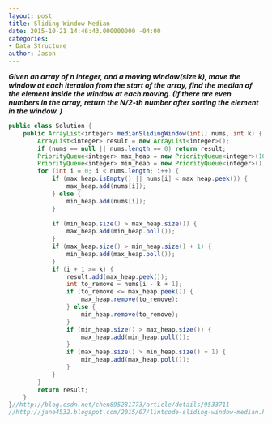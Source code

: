 ```yaml
---
layout: post
title: Sliding Window Median
date: 2015-10-21 14:46:43.000000000 -04:00
categories:
- Data Structure
author: Jason
---
```

<p><strong><em>Given an array of n integer, and a moving window(size k), move the window at each iteration from the start of the array, find the median of the element inside the window at each moving. (If there are even numbers in the array, return the N/2-th number after sorting the element in the window. )</em></strong></p>

``` java
public class Solution {
    public ArrayList<integer> medianSlidingWindow(int[] nums, int k) {
        ArrayList<integer> result = new ArrayList<integer>();
        if (nums == null || nums.length == 0) return result;
        PriorityQueue<integer> max_heap = new PriorityQueue<integer>(10, Collections.reverseOrder());// 10 is initial capacity
        PriorityQueue<integer> min_heap = new PriorityQueue<integer>();
        for (int i = 0; i < nums.length; i++) {
            if (max_heap.isEmpty() || nums[i] < max_heap.peek()) {
                max_heap.add(nums[i]);
            } else {
                min_heap.add(nums[i]);
            }
            
            if (min_heap.size() > max_heap.size()) {
                max_heap.add(min_heap.poll());
            }
            if (max_heap.size() > min_heap.size() + 1) {
                min_heap.add(max_heap.poll());
            }
            if (i + 1 >= k) {
                result.add(max_heap.peek());
                int to_remove = nums[i - k + 1];
                if (to_remove <= max_heap.peek()) {
                    max_heap.remove(to_remove);
                } else {
                    min_heap.remove(to_remove);
                }
                if (min_heap.size() > max_heap.size()) {
                    max_heap.add(min_heap.poll());
                }
                if (max_heap.size() > min_heap.size() + 1) {
                    min_heap.add(max_heap.poll());
                }
            }
        }
        return result;
    }
}//http://blog.csdn.net/chen895281773/article/details/9533711
//http://jane4532.blogspot.com/2015/07/lintcode-sliding-window-median.html
```
